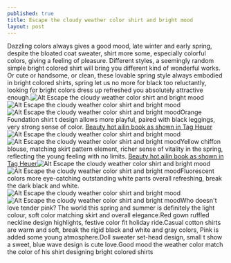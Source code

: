 ```yaml
---
published: true
title: Escape the cloudy weather color shirt and bright mood
layout: post
---
```

Dazzling colors always gives a good mood, late winter and early spring, despite the bloated coat sweater, shirt more some, especially colorful colors, giving a feeling of pleasure. Different styles, a seemingly random simple bright colored shirt will bring you different kind of wonderful works. Or cute or handsome, or clean, these lovable spring style always embodied in bright colored shirts, spring let us no more for black too reluctantly, looking for bright colors dress up refreshed you absolutely attractive enough.![Alt Escape the cloudy weather color shirt and bright mood](https://c2.staticflickr.com/2/1479/25928991605_ce4fd1b481.jpg)![Alt Escape the cloudy weather color shirt and bright mood](https://c2.staticflickr.com/2/1460/25628416270_809bc28517.jpg)![Alt Escape the cloudy weather color shirt and bright mood](https://c2.staticflickr.com/2/1526/25808221942_ceb83c7490.jpg)Orange Foundation shirt t design allows more playful, paired with black leggings, very strong sense of color. [Beauty hot ailin book as shown in Tag Heuer](http://www.mkfans.com/2016/01/28/beauty-hot-ailin-book-as-shown-in-tag-heuer/)![Alt Escape the cloudy weather color shirt and bright mood](https://c2.staticflickr.com/2/1446/25808229482_989b2a5d8e.jpg)![Alt Escape the cloudy weather color shirt and bright mood](https://c2.staticflickr.com/2/1500/25903106256_defb34571f.jpg)Yellow chiffon blouse, matching skirt pattern element, richer sense of vitality in the spring, reflecting the young feeling with no limits. [Beauty hot ailin book as shown in Tag Heuer](http://www.mkfans.com/2016/01/28/beauty-hot-ailin-book-as-shown-in-tag-heuer/)![Alt Escape the cloudy weather color shirt and bright mood](https://c2.staticflickr.com/2/1716/25834066051_293af75b76.jpg)![Alt Escape the cloudy weather color shirt and bright mood](https://c2.staticflickr.com/2/1607/25296314554_34a0d81547.jpg)Fluorescent colors more eye-catching outstanding white pants overall refreshing, break the dark black and white.![Alt Escape the cloudy weather color shirt and bright mood](https://c2.staticflickr.com/2/1659/25300316363_93f6c97959.jpg)![Alt Escape the cloudy weather color shirt and bright mood](https://c2.staticflickr.com/2/1519/25300324033_9981c51f33.jpg)Who doesn\'t love tender pink? The world this spring and summer is definitely the light colour, soft color matching skirt and overall elegance.Red gown ruffled neckline design highlights, festive color fit holiday ride.Casual cotton shirts are warm and soft, break the rigid black and white and gray colors, Pink is added some young atmosphere.Doll sweater set-head design, small t show a sweet, blue wave design is cute love.Good mood the weather color match the color of his shirt designing bright colored shirts